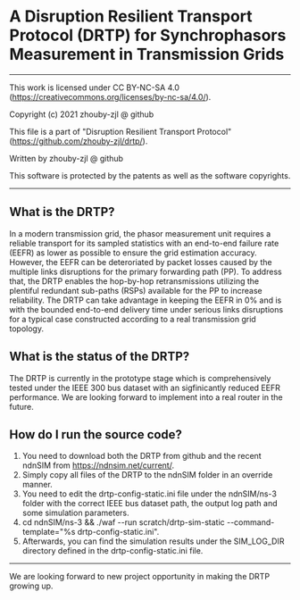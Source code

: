 # A Disruption Resilient Transport Protocol (DRTP) for Synchrophasors Measurement in Transmission Grids

 *********************************************************************************
This work is licensed under CC BY-NC-SA 4.0
(https://creativecommons.org/licenses/by-nc-sa/4.0/).

Copyright (c) 2021 zhouby-zjl @ github

This file is a part of "Disruption Resilient Transport Protocol"
(https://github.com/zhouby-zjl/drtp/).

Written by zhouby-zjl @ github

This software is protected by the patents as well as the software copyrights.
 **********************************************************************************
 
 
## What is the DRTP? 
In a modern transmission grid, the phasor measurement unit requires a reliable transport for its sampled statistics with an end-to-end failure rate (EEFR) as lower as possible to ensure the grid estimation accuracy. However, the EEFR can be deteroriated by packet losses caused by the multiple links disruptions for the primary forwarding path (PP). To address that, the DRTP enables the hop-by-hop retransmissions utilizing the plentiful redundant sub-paths (RSPs) available for the PP to increase reliability. The DRTP can take advantage in keeping the EEFR in 0% and is with the bounded end-to-end delivery time under serious links disruptions for a typical case constructed according to a real transmission grid topology.

## What is the status of the DRTP?
The DRTP is currently in the prototype stage which is comprehensively tested under the IEEE 300 bus dataset with an sigfinicantly reduced EEFR performance. We are looking forward to implement into a real router in the future.

## How do I run the source code?
1. You need to download both the DRTP from github and the recent ndnSIM from https://ndnsim.net/current/. 
2. Simply copy all files of the DRTP to the ndnSIM folder in an override manner. 
3. You need to edit the drtp-config-static.ini file under the ndnSIM/ns-3 folder with the correct IEEE bus dataset path, the output log path and some simulation parameters. 
4. cd ndnSIM/ns-3 && ./waf --run scratch/drtp-sim-static --command-template="%s drtp-config-static.ini". 
5. Afterwards, you can find the simulation results under the SIM_LOG_DIR directory defined in the drtp-config-static.ini file.

 **********************************************************************************

We are looking forward to new project opportunity in making the DRTP growing up. 
